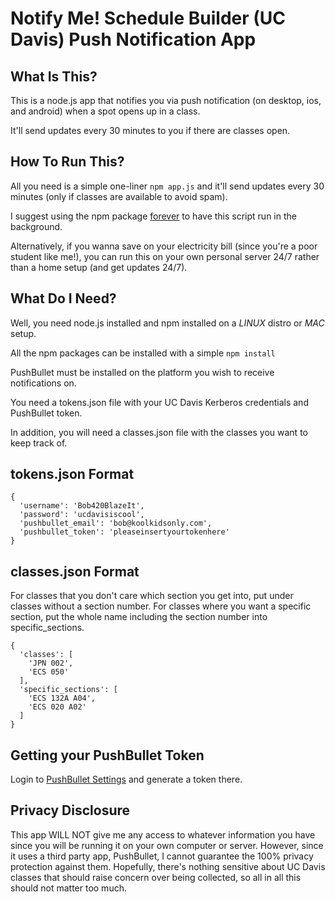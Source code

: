 # Notify Me! Schedule Builder (UC Davis) Push Notification App
## What Is This?
This is a node.js app that notifies you via push notification (on desktop, ios, and android) when a spot opens up in a class.

It'll send updates every 30 minutes to you if there are classes open.

## How To Run This?
All you need is a simple one-liner `npm app.js` and it'll send updates every 30 minutes (only if classes are available to avoid spam).

I suggest using the npm package [forever](https://www.npmjs.com/package/forever) to have this script run in the background.

Alternatively, if you wanna save on your electricity bill (since you're a poor student like me!),
you can run this on your own personal server 24/7 rather than a home setup (and get updates 24/7).

## What Do I Need?
Well, you need node.js installed and npm installed on a *LINUX* distro or *MAC* setup.

All the npm packages can be installed with a simple `npm install`

PushBullet must be installed on the platform you wish to receive notifications on.

You need a tokens.json file with your UC Davis Kerberos credentials and PushBullet token.

In addition, you will need a classes.json file with the classes you want to keep track of.

## tokens.json Format
```
{
  'username': 'Bob420BlazeIt',
  'password': 'ucdavisiscool',
  'pushbullet_email': 'bob@koolkidsonly.com',
  'pushbullet_token': 'pleaseinsertyourtokenhere'
}
```

## classes.json Format
For classes that you don't care which section you get into, put under classes without a section number.
For classes where you want a specific section, put the whole name including the section number into specific_sections.
```
{
  'classes': [
    'JPN 002',
    'ECS 050'
  ],
  'specific_sections': [
    'ECS 132A A04',
    'ECS 020 A02'
  ]
}
```

## Getting your PushBullet Token
Login to [PushBullet Settings](https://www.pushbullet.com/#settings) and generate a token there.

## Privacy Disclosure
This app WILL NOT give me any access to whatever information you have since you will be running it on your own computer or server.
However, since it uses a third party app, PushBullet, I cannot guarantee the 100% privacy protection against them.
Hopefully, there's nothing sensitive about UC Davis classes that should raise concern over being collected, so all in all this should not matter too much.
